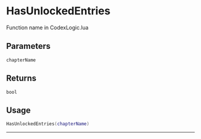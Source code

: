 # HasUnlockedEntries
Function name in CodexLogic.lua
## Parameters
`chapterName`
## Returns
`bool`
## Usage
```lua
HasUnlockedEntries(chapterName)
```
---
